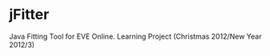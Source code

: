 jFitter
=======

Java Fitting Tool for EVE Online. Learning Project (Christmas 2012/New Year 2012/3)